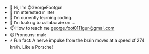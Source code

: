 - 👋 Hi, I’m @GeorgeFootgun
- 👀 I’m interested in life!
- 🌱 I’m currently learning coding.
- 💞️ I’m looking to collaborate on ...
- 📫 How to reach me george.foot0111gun@gmail.com
- 😄 Pronouns: male
- ⚡ Fun fact: A nerve impulse from the brain moves at a speed of 274 km/h. Like a Porsche!

